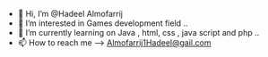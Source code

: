 - 👋 Hi, I’m @Hadeel Almofarrij
- 👀 I’m interested in Games development field ..
- 🌱 I’m currently learning on Java , html, css , java script and php ..
- 📫 How to reach me --> Almofarrij1Hadeel@gail.com

<!---
HadeelAlmofarrij/HadeelAlmofarrij is a ✨ special ✨ repository because its `README.md` (this file) appears on your GitHub profile.
You can click the Preview link to take a look at your changes.
--->
